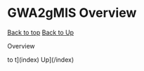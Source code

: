 
# GWA2gMIS Overview


[Back to top](index)
[Back to Up](../index)

 Overview


 to t](index)
  Up](/index)
<!--stackedit_data:
eyJoaXN0b3J5IjpbLTQ1MjM1ODUxNCwtMTYwMTI4ODQ0M119
-->